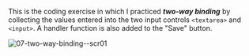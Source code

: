This is the coding exercise in which I practiced ***two-way binding*** by collecting the values entered into the two input controls ```<textarea>``` and ```<input>```. A handler function is also added to the "Save" button.

![07-two-way-binding--scr01](https://github.com/zarail/React-Practice-Projects/assets/122231647/e86bc692-f696-4e11-bff8-189c7cd64e1e)
